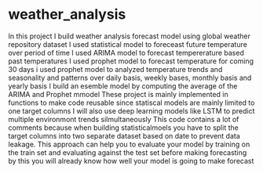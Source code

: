 # weather_analysis
In this project I build weather analysis forecast model using global weather repository dataset
I used statistical model to foreceast future temperature over period of time
I used ARIMA model to forecast tempererature based past temperatures
I used prophet model to forecast temperature for coming 30 days
i used prophet model to analyzed temperature trends and seasonality and patterns over daily basis, weekly bases, monthly basis and yearly basis
I build an esemble model by computing the average of the ARIMA and Prophet mmodel
These project is mainly implemented in functions to make code reusable since statiscal models are mainly limited to one target columns
I will also use deep learning models like LSTM to predict multiple environmont trends silmultaneously
This code contains a lot of comments because when building statisticalmoels you have to split the target columns into two separate dataset based on date to prevent data leakage. This approach can help you to evaluate your model by training on the train set and evaluating against the test set before making forecasting
by this you will already know how well your model is going to make forecast 
